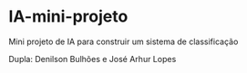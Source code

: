 # IA-mini-projeto
Mini projeto de IA para construir um sistema de classificação

Dupla: Denilson Bulhões e José Arhur Lopes
